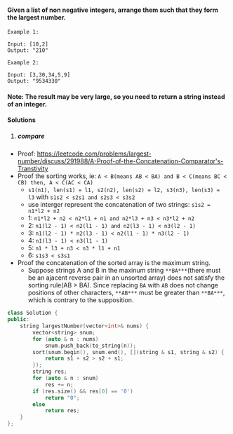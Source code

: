 #### Given a list of non negative integers, arrange them such that they form the largest number.

```
Example 1:

Input: [10,2]
Output: "210"

Example 2:

Input: [3,30,34,5,9]
Output: "9534330"
```

#### Note: The result may be very large, so you need to return a string instead of an integer.


#### Solutions

1. ##### compare

- Proof: https://leetcode.com/problems/largest-number/discuss/291988/A-Proof-of-the-Concatenation-Comparator's-Transtivity
- Proof the sorting works, ie: `A < B(means AB < BA) and B < C(means BC < CB) then, A < C(AC < CA)`
    - `s1(n1), len(s1) = l1, s2(n2), len(s2) = l2, s3(n3), len(s3) = l3` with `s1s2 < s2s1 and s2s3 < s3s2`
    - use interger represent the concatenation of two strings: `s1s2 = n1*l2 + n2`
    - 1: `n1*l2 + n2 < n2*l1 + n1 and n2*l3 + n3 < n3*l2 + n2`
    - 2: `n1(l2 - 1) < n2(l1 - 1) and n2(l3 - 1) < n3(l2 - 1)`
    - 3: `n1(l2 - 1) * n2(l3 - 1) < n2(l1 - 1) * n3(l2 - 1)`
    - 4: `n1(l3 - 1) < n3(l1 - 1)`
    - 5: `n1 * l3 + n3 < n3 * l1 + n1`
    - 6: `s1s3 < s3s1`
- Proof the concatenation of the sorted array is the maximum string.
    - Suppose strings A and B in the maxinum string `**BA***`(there must be an ajacent reverse pair in an unsorted array) does not satisfy the sorting rule(AB > BA). Since replacing `BA` with `AB` does not change positions of other characters, `**AB***` must be greater than `**BA***`, which is contrary to the supposition.
```c++
class Solution {
public:
    string largestNumber(vector<int>& nums) {
        vector<string> snum;
        for (auto & n : nums)
            snum.push_back(to_string(n));
        sort(snum.begin(), snum.end(), [](string & s1, string & s2) {
            return s1 + s2 > s2 + s1;
        });
        string res;
        for (auto & n : snum)
            res += n;
        if (res.size() && res[0] == '0')
            return "0";
        else
            return res;
    }
};
```